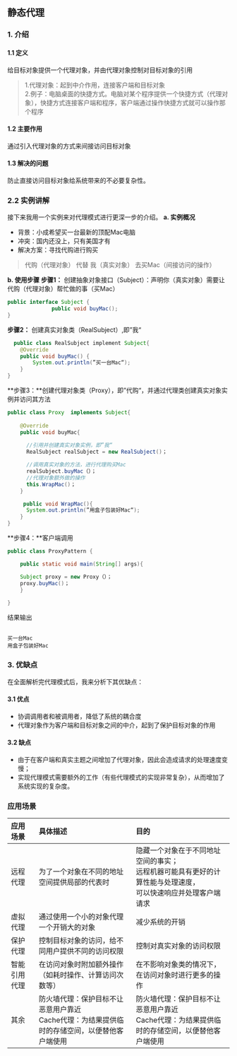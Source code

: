 ## 静态代理
### 1. 介绍
#### 1.1 定义
给目标对象提供一个代理对象，并由代理对象控制对目标对象的引用

> 1.代理对象：起到中介作用，连接客户端和目标对象<br>
2.例子：电脑桌面的快捷方式。电脑对某个程序提供一个快捷方式（代理对象），快捷方式连接客户端和程序，客户端通过操作快捷方式就可以操作那个程序

#### 1.2 主要作用
通过引入代理对象的方式来间接访问目标对象

#### 1.3 解决的问题
防止直接访问目标对象给系统带来的不必要复杂性。


### 2.2 实例讲解
接下来我用一个实例来对代理模式进行更深一步的介绍。
**a. 实例概况**

- 背景：小成希望买一台最新的顶配Mac电脑
- 冲突：国内还没上，只有美国才有
- 解决方案：寻找代购进行购买

> 代购（代理对象） 代替 我（真实对象） 去买Mac（间接访问的操作）

**b. 使用步骤**
**步骤1：** 创建抽象对象接口（Subject）：声明你（真实对象）需要让代购（代理对象）帮忙做的事（买Mac）
```java
public interface Subject {  
              public void buyMac();
}
```
**步骤2：** 创建真实对象类（RealSubject）,即”我“
```java
  public class RealSubject implement Subject{
    @Override
    public void buyMac() {  
        System.out.println(”买一台Mac“);  
    }  
}
```
**步骤3：**创建代理对象类（Proxy），即”代购“，并通过代理类创建真实对象实例并访问其方法
```java
public class Proxy  implements Subject{
  
    @Override
    public void buyMac{
      
      //引用并创建真实对象实例，即”我“
      RealSubject realSubject = new RealSubject()；

      //调用真实对象的方法，进行代理购买Mac
      realSubject.buyMac（）；
      //代理对象额外做的操作
      this.WrapMac()；
    }

     public void WrapMac(){
      System.out.println(”用盒子包装好Mac“);  
    }
}
```
**步骤4：**客户端调用

```java
public class ProxyPattern {

    public static void main(String[] args){

    Subject proxy = new Proxy（）；
    proxy.buyMac()；
    }
        
}
```
结果输出
```

买一台Mac
用盒子包装好Mac
```
### 3. 优缺点
在全面解析完代理模式后，我来分析下其优缺点：

#### 3.1 优点
- 协调调用者和被调用者，降低了系统的耦合度
- 代理对象作为客户端和目标对象之间的中介，起到了保护目标对象的作用

#### 3.2 缺点
- 由于在客户端和真实主题之间增加了代理对象，因此会造成请求的处理速度变慢；
- 实现代理模式需要额外的工作（有些代理模式的实现非常复杂），从而增加了系统实现的复杂度。

### 应用场景
| 应用场景 | 具体描述 | 目的 |
|:------- |:------ |:----- |
| 远程代理 | 为了一个对象在不同的地址空间提供局部的代表时 | 隐藏一个对象在于不同地址空间的事实；<br>远程机器可能具有更好的计算性能与处理速度，<br>可以快速响应并处理客户端请求 |
| 虚拟代理 | 通过使用一个小的对象代理一个开销大的对象 | 减少系统的开销 |
| 保护代理 | 控制目标对象的访问，给不同用户提供不同的访问权限 | 控制对真实对象的访问权限 |
| 智能引用代理 | 在访问对象时附加额外操作<br>（如耗时操作、计算访问次数等） | 在不影响对象类的情况下，在访问对象时进行更多的操作 |
| 其余 | 防火墙代理：保护目标不让恶意用户靠近<br>Cache代理：为结果提供临时的存储空间，以便替他客户端使用 | 防火墙代理：保护目标不让恶意用户靠近<br>Cache代理：为结果提供临时的存储空间，以便替他客户端使用 |

















